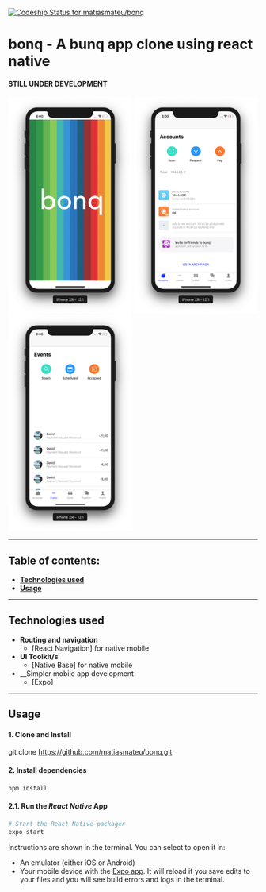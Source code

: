 [![Codeship Status for matiasmateu/bonq](https://app.codeship.com/projects/94127880-3c29-0137-78d7-1ec925f1903d/status?branch=master)](https://app.codeship.com/projects/334506) 

# bonq - A bunq app clone using react native

#### STILL UNDER DEVELOPMENT

<img width="250px" src="https://github.com/matiasmateu/bonq/blob/master/assets/bonq1.png"></img>
<img width="250px" src="https://github.com/matiasmateu/bonq/blob/master/assets/bonq2.png"></img>
<img width="250px" src="https://github.com/matiasmateu/bonq/blob/master/assets/bonq3.png"></img>

---

## Table of contents:

- **[Technologies used](#technologies-used)**
- **[Usage](#usage)**

---

## Technologies used

- __Routing and navigation__
    - [React Navigation] for native mobile
- __UI Toolkit/s__
    - [Native Base] for native mobile
- __Simpler mobile app development
    - [Expo]

---
## Usage


#### 1. Clone and Install


git clone https://github.com/matiasmateu/bonq.git

#### 2. Install dependencies
```bash
npm install
```

#### 2.1. Run the _React Native_ App

```bash
# Start the React Native packager
expo start
```

Instructions are shown in the terminal. You can select to open it in:

- An emulator (either iOS or Android)
- Your mobile device with the [Expo app](https://expo.io/). It will reload if you save edits to your files and you will see build errors and logs in the terminal.

